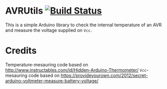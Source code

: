 # AVRUtils [![Build Status](https://travis-ci.org/SConaway/AVRUtils.svg?branch=master)](https://travis-ci.org/SConaway/AVRUtils)


This is a simple Arduino library to check the internal temperature of an AVR and measure the voltage supplied on `Vcc`.

# Credits
 Temperature-mesauring code based on http://www.instructables.com/id/Hidden-Arduino-Thermometer/
 `Vcc`-mesauring code based on https://provideyourown.com/2012/secret-arduino-voltmeter-measure-battery-voltage/